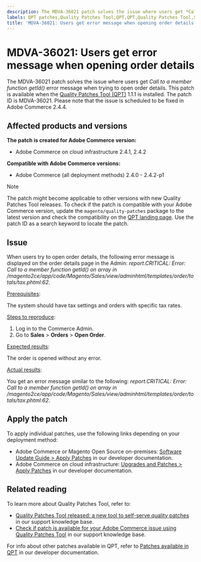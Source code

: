 ```yaml
---
description: The MDVA-36021 patch solves the issue where users get *Call to a member function getId()* error message when trying to open order details. This patch is available when the Quality Patches Tool (QPT) 1.1.1 is installed. The patch ID is MDVA-36021. Please note that the issue is scheduled to be fixed in Adobe Commerce 2.4.4.
labels: QPT patches,Quality Patches Tool,QPT,QPT,Quality Patches Tool,Support Tools,QPT 1.1.1,Magento Commerce,Magento Commerce Cloud,Adobe Commerce,on-premises,cloud infrastructure,Magento,orders,details,error message,2.4.0,2.4.0-p1,2.4.1,2.4.1-p1,2.4.2,2.4.2-p1
title: 'MDVA-36021: Users get error message when opening order details'
---
```


# MDVA-36021: Users get error message when opening order details

The MDVA-36021 patch solves the issue where users get *Call to a member function getId()* error message when trying to open order details. This patch is available when the [Quality Patches Tool (QPT)](https://support.magento.com/hc/en-us/articles/360047139492) 1.1.1 is installed. The patch ID is MDVA-36021. Please note that the issue is scheduled to be fixed in Adobe Commerce 2.4.4.

## Affected products and versions

**The patch is created for Adobe Commerce version:**

* Adobe Commerce on cloud infrastructure 2.4.1, 2.4.2

**Compatible with Adobe Commerce versions:**

* Adobe Commerce (all deployment methods) 2.4.0 - 2.4.2-p1

>[!NOTE]
>
>The patch might become applicable to other versions with new Quality Patches Tool releases. To check if the patch is compatible with your Adobe Commerce version, update the `magento/quality-patches` package to the latest version and check the compatibility on the [QPT landing page](https://devdocs.magento.com/quality-patches/tool.html#patch-grid). Use the patch ID as a search keyword to locate the patch.

## Issue

When users try to open order details, the following error message is displayed on the order details page in the Admin: *report.CRITICAL: Error: Call to a member function getId() on array in /magento2ce/app/code/Magento/Sales/view/adminhtml/templates/order/totals/tax.phtml:62*.

<u>Prerequisites</u>:

The system should have tax settings and orders with specific tax rates.

<u>Steps to reproduce</u>:

1. Log in to the Commerce Admin.
1. Go to **Sales** > **Orders** > **Open Order**.

<u>Expected results</u>:

The order is opened without any error.

<u>Actual results</u>:

You get an error message similar to the following: *report.CRITICAL: Error: Call to a member function getId() on array in /magento2ce/app/code/Magento/Sales/view/adminhtml/templates/order/totals/tax.phtml:62*.

## Apply the patch

To apply individual patches, use the following links depending on your deployment method:

* Adobe Commerce or Magento Open Source on-premises: [Software Update Guide > Apply Patches](https://devdocs.magento.com/guides/v2.4/comp-mgr/patching/mqp.html) in our developer documentation.
* Adobe Commerce on cloud infrastructure: [Upgrades and Patches > Apply Patches](https://devdocs.magento.com/cloud/project/project-patch.html) in our developer documentation.

## Related reading

To learn more about Quality Patches Tool, refer to:

* [Quality Patches Tool released: a new tool to self-serve quality patches](https://support.magento.com/hc/en-us/articles/360047139492) in our support knowledge base.
* [Check if patch is available for your Adobe Commerce issue using Quality Patches Tool](https://support.magento.com/hc/en-us/articles/360047125252) in our support knowledge base.

For info about other patches available in QPT, refer to [Patches available in QPT](https://devdocs.magento.com/quality-patches/tool.html#patch-grid) in our developer documentation.